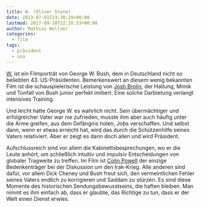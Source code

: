 ```yaml
---
title: W. (Oliver Stone)
date: 2013-07-01T23:38:29+00:00
lastmod: 2017-09-18T22:28:53+00:00
author: Mathias Wellner
categories:
  - film
tags:
  - präsident
  - usa
---
```

[W.](https://en.wikipedia.org/wiki/W._%28film%29) ist ein Filmporträt von George W. Bush, dem in Deutschland nicht so beliebten 43. US-Präsidenten. Bemerkenswert an diesem wenig bekannten Film ist die schauspielerische Leistung von [Josh Brolin](https://en.wikipedia.org/wiki/Josh_Brolin), der Haltung, Mimik und Tonfall von Bush junior perfekt imitiert. Eine solche Darbietung verlangt intensives Training. 

Und leicht hatte George W. es wahrlich nicht. Sein übermächtiger und erfolgreicher Vater war nie zufrieden, musste ihm aber auch häufig unter die Arme greifen, aus dem Gefängnis holen, Jobs verschaffen. Und selbst dann, wenn er etwas erreicht hat, wird das durch die Schützenhilfe seines Vaters relativiert. Aber er zeigt es dann doch allen und wird Präsident. 

Aufschlussreich sind vor allem die Kabinettsbesprechungen, wo er die Leute anhört, um schließlich intuitiv und impulsiv Entscheidungen von globaler Tragweite zu treffen. Im Film ist [Colin Powell](https://en.wikipedia.org/wiki/Colin_Powell) der einzige Bedenkenträger bei der Diskussion um den Irak-Krieg. Alle anderen sind dafür, vor allem Dick Cheney und Bush freut sich, den vermeintlichen Fehler seines Vaters endlich zu korrigieren und Saddam zu stürzen. Es sind diese Momente des historischen Sendungsbewusstseins, die haften bleiben. Man nimmt es ihm einfach ab, dass er glaubte, das Richtige zu tun, dass er der Welt einen Dienst erwies. 